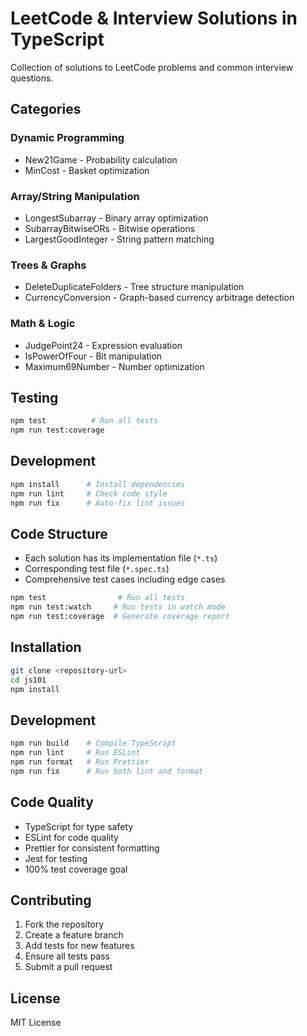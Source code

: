 # LeetCode & Interview Solutions in TypeScript

Collection of solutions to LeetCode problems and common interview questions.

## Categories

### Dynamic Programming

- New21Game - Probability calculation
- MinCost - Basket optimization

### Array/String Manipulation

- LongestSubarray - Binary array optimization
- SubarrayBitwiseORs - Bitwise operations
- LargestGoodInteger - String pattern matching

### Trees & Graphs

- DeleteDuplicateFolders - Tree structure manipulation
- CurrencyConversion - Graph-based currency arbitrage detection

### Math & Logic

- JudgePoint24 - Expression evaluation
- IsPowerOfFour - Bit manipulation
- Maximum69Number - Number optimization

## Testing

```bash
npm test          # Run all tests
npm run test:coverage
```

## Development

```bash
npm install      # Install dependencies
npm run lint     # Check code style
npm run fix      # Auto-fix lint issues
```

## Code Structure

- Each solution has its implementation file (`*.ts`)
- Corresponding test file (`*.spec.ts`)
- Comprehensive test cases including edge cases

```bash
npm test                # Run all tests
npm run test:watch     # Run tests in watch mode
npm run test:coverage  # Generate coverage report
```

## Installation

```bash
git clone <repository-url>
cd js101
npm install
```

## Development

```bash
npm run build    # Compile TypeScript
npm run lint     # Run ESLint
npm run format   # Run Prettier
npm run fix      # Run both lint and format
```

## Code Quality

- TypeScript for type safety
- ESLint for code quality
- Prettier for consistent formatting
- Jest for testing
- 100% test coverage goal

## Contributing

1. Fork the repository
2. Create a feature branch
3. Add tests for new features
4. Ensure all tests pass
5. Submit a pull request

## License

MIT License
